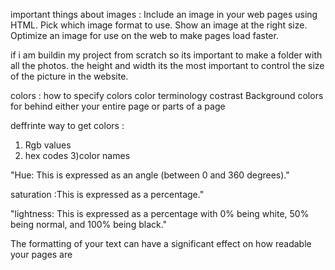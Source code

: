 important things about images :
 Include an image in your web pages using HTML.
 Pick which image format to use.
 Show an image at the right size.
 Optimize an image for use on the web to make pages load faster.

if i am buildin my project from scratch so its important to make a folder with all the photos.
the height and width its the most important to control the size of the picture in the website.  

colors :
how to specify colors 
color terminology 
costrast
 Background colors for behind either your entire page or 
parts of a page

deffrinte way to get colors :
1) Rgb values
2) hex codes
3)color names

"Hue: This is expressed as an angle (between 0 and 360 degrees)."

saturation :This is expressed as a percentage."

"lightness: This is expressed as a percentage with 0% being white, 50% being normal, and 100% being black."

The formatting of your text can have a significant effect 
on how readable your pages are
